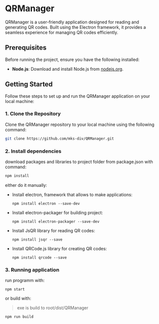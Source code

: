# QRManager

QRManager is a user-friendly application designed for reading and generating QR codes. Built using the Electron framework, it provides a seamless experience for managing QR codes efficiently.

## Prerequisites

Before running the project, ensure you have the following installed:

- **Node.js**: Download and install Node.js from [nodejs.org](https://nodejs.org/en).
 
## Getting Started

Follow these steps to set up and run the QRManager application on your local machine:

### 1. Clone the Repository
Clone the QRManager repository to your local machine using the following command:
```bash
git clone https://github.com/mks-div/QRManager.git
```
### 2. Install dependencies
download packages and libraries to project folder from package.json  with command:
```bash
npm install
```
either do it manually:
- Install electron, framework that allows to make applications:
  ```shell
  npm install electron --save-dev
  ```
- Install electron-packager for building project:
  ```shell
  npm install electron-packager --save-dev
  ```
- Install JsQR library for reading QR codes:
  ```shell
  npm install jsqr --save
  ```
- Install QRCode.js library for creating  QR codes:
  ```shell
  npm install qrcode --save
  ```
### 3. Running application
  run programm with: 
  ```shell
  npm start
  ```
  or build with:
  > exe is build to root/dist/QRManager
  ```shell
  npm run build
  ```
  
